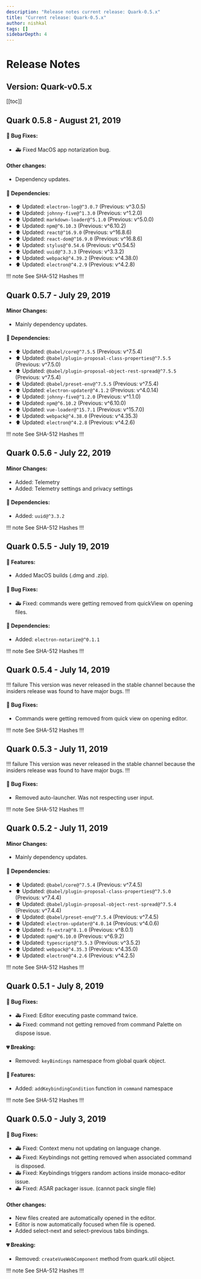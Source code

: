 ```yaml
---
description: "Release notes current release: Quark-0.5.x"
title: "Current release: Quark-0.5.x"
author: nishkal
tags: []
sidebarDepth: 4
---
```



# Release Notes

## Version: Quark-v0.5.x



[[toc]]

<!-- Quark-0.5.8-start -->
## Quark 0.5.8 - August 21, 2019

#### 🐞 Bug Fixes:
* 🚑 Fixed MacOS app notarization bug.

#### Other changes:
* Dependency updates.

#### 🚀 Dependencies:
* ⬆️ Updated: `electron-log@^3.0.7` (Previous: v^3.0.5)
* ⬆️ Updated: `johnny-five@^1.3.0` (Previous: v^1.2.0)
* ⬆️ Updated: `markdown-loader@^5.1.0` (Previous: v^5.0.0)
* ⬆️ Updated: `npm@^6.10.3` (Previous: v^6.10.2)
* ⬆️ Updated: `react@^16.9.0` (Previous: v^16.8.6)
* ⬆️ Updated: `react-dom@^16.9.0` (Previous: v^16.8.6)
* ⬆️ Updated: `stylus@^0.54.6` (Previous: v^0.54.5)
* ⬆️ Updated: `uuid@^3.3.3` (Previous: v^3.3.2)
* ⬆️ Updated: `webpack@^4.39.2` (Previous: v^4.38.0)
* ⬆️ Updated: `electron@^4.2.9` (Previous: v^4.2.8)


!!! note See SHA-512 Hashes
<DropDown>
<ReleaseNotes :sha='{
    "Quark-win-0.5.8.exe": "faVWmBNHtmmSgg8IM1NoM27jPpNODni/hf8INIOVVssJC1w5mfpCdXyDMe9IK3mugwFgHD7PPKYmNj5u0Qu0DA==",
    "Quark-win-x64-0.5.8.msi": "d2cGNXLMu28N0TnRwiO9sE9NgVJM0xs1CtZIFnmKQfmAC3eyfiFGxpZJKafSYbwhJNYChyE0n0VGOOAAVauwpA==",
    "Quark-win-x64-0.5.8.zip": "WT/bHsrzJyh2nCFnfj56touHu3QN2wpZXy5Zd80nmJMLXqwf9ScldE9YLxU2gF4FW7nu3OWwAq+/nDA6FRpR6g==",
    "Quark-linux-amd64-0.5.8.deb": "VcSntRIpodtiQMeyEXxM3SLyWR17vQgrq0F8P/k2mht0zWJ5X0oxmRf5CJCSEgVjEgWdPO/a6eCntkl6XOwGNw==",
    "Quark-linux-x64-0.5.8.tar.gz": "CQTqFzVsrw4vUlOw74RcMsWlg/OahArj2TSL0LGWVGWKxt4ZCKEfpJL9YtBey0d3f8AN3sTGHBsc4CwgKzE9cQ==",
    "Quark-linux-x86_64-0.5.8.AppImage": "FJhrt7uaJYokrRJWH2bDyGM5QtYU6lk3GENwdGFdXpNrGaBSP0rJ5FYqJDNAgKg8Q1Q49zK9hEzSwHEhdpk/Gg=="
}' />
</DropDown>
!!!

<!-- ---------------------------------------------- -->
<!-- Quark-0.5.8-end -->




<!-- Quark-0.5.7-start -->
## Quark 0.5.7 - July 29, 2019

#### Minor Changes:
* Mainly dependency updates.

#### 🚀 Dependencies:
* ⬆️ Updated: `@babel/core@^7.5.5` (Previous: v^7.5.4)
* ⬆️ Updated: `@babel/plugin-proposal-class-properties@^7.5.5` (Previous: v^7.5.0)
* ⬆️ Updated: `@babel/plugin-proposal-object-rest-spread@^7.5.5` (Previous: v^7.5.4)
* ⬆️ Updated: `@babel/preset-env@^7.5.5` (Previous: v^7.5.4)
* ⬆️ Updated: `electron-updater@^4.1.2` (Previous: v^4.0.14)
* ⬆️ Updated: `johnny-five@^1.2.0` (Previous: v^1.1.0)
* ⬆️ Updated: `npm@^6.10.2` (Previous: v^6.10.0)
* ⬆️ Updated: `vue-loader@^15.7.1` (Previous: v^15.7.0)
* ⬆️ Updated: `webpack@^4.38.0` (Previous: v^4.35.3)
* ⬆️ Updated: `electron@^4.2.8` (Previous: v^4.2.6)


!!! note See SHA-512 Hashes
<DropDown>
<ReleaseNotes :sha='{
    "Quark-win-0.5.7.exe": "zAwWw4mqqcn0z3db3PfG8pn5+acI/wg3vEJBu3tW0QGvOCDOvWr/WYz8Emn5PsrZ1oyzVrH54kpCNvSN29X6Vg==",
    "Quark-win-x64-0.5.7.msi": "WNNFBy6ziwZAfpOxtcmgNvHtan3/fcaEtJQ/Y48jN7xhCnSR0RLR37qWbDmU8OV6nsKikPvH94Q+FoMmb2/ttQ==",
    "Quark-win-x64-0.5.7.zip": "fkdCLLzHOzYYmnLmQBgdUBtSUBToSbhxi/A/ZqxlBdzMSOsjoyHg09zF7v3rfqwuqRwIIR4VIQkWID5PBIroQg==",
    "Quark-linux-amd64-0.5.7.deb": "rRISHJ1uamUUHJjv7pwSltINRNRYbfq9Vhi5Ng5dmvJmUnJlbFU35ZXqqvpFFlayzCRWl7ck4sBmhLKpawHYug==",
    "Quark-linux-x64-0.5.7.tar.gz": "MDGqKOEE4JpQNq5HrLjNAbyEA8hg1X7AJP285YjmMdfnXk1VpGWcNxfp3i3GrF5uY8EfExyjsjV/S3Djaf+dlw==",
    "Quark-linux-x86_64-0.5.7.AppImage": "rKj+j+Fp2PxaTJY7fkIzJhUwn76S6rZN6UW7T5VQ28mLFFWfyq+BdOPSfH8iuPXqwwa+lrcJnDnMXikos456Jg=="
}' />
</DropDown>
!!!

<!-- ---------------------------------------------- -->
<!-- Quark-0.5.7-end -->




<!-- Quark-0.5.6-start -->
## Quark 0.5.6 - July 22, 2019

#### Minor Changes:
* Added: Telemetry
* Added: Telemetry settings and privacy settings

#### 🚀 Dependencies:
* Added: `uuid@^3.3.2`


!!! note See SHA-512 Hashes
<DropDown>
<ReleaseNotes :sha='{
    "Quark-win-0.5.6.exe": "+YmOQn6iJ37A9jqqigxuhuk34JxNArOjHIE74AhNCnW6AYziXbfA8dOji6/MO4+3IdCfC/z6m993Fe3qIg11fw==",
    "Quark-win-x64-0.5.6.msi": "NQjBk82fgugjUQ4CYter3pcBHo3GReUBjy1o5pWxbEy9XOqX6hrdZazv50jTQXgqWaejnJYY3AiSNEeGdEmJjg==",
    "Quark-win-x64-0.5.6.zip": "M/xuRnnLXpC0o6oTzp4NeZUdAQnlSDFJp3rnasuMRGn6C0zBny8zjVnf0A4bqxtIP4Nu9VoS4GLHrc0/NJBQSA==",
    "Quark-linux-amd64-0.5.6.deb": "nIAlR6B2XzTYDkSuHQBXhBGnviEAUWYJ/lAHK9DwG7A1Bp2T1sHvFMVpIbWMCSuq2w3TV6gtdhSoYsq4pmoVJQ==",
    "Quark-linux-x64-0.5.6.tar.gz": "H/75KXjbAFSkMq9F2suW1Jmi4hgXL9vVdEy+gWFPlzBkiicYEHuo8FUtmyrInWaffjX1qIWfHIKXHd3v47Lnog==",
    "Quark-linux-x86_64-0.5.6.AppImage": "nOHDXj13QH5puBUxLvN7xWnn1iCQKTndnB+UKfw9AG2AgRUXn6Ui6h3Kv6xpvX9PZzKx+Kc9f3GY2sZ1xWE6sA=="
}' />
</DropDown>
!!!

<!-- ---------------------------------------------- -->
<!-- Quark-0.5.6-end -->




<!-- Quark-0.5.5-start -->
## Quark 0.5.5 - July 19, 2019

#### 🎉 Features:
* Added MacOS builds (.dmg and .zip).

#### 🐞 Bug Fixes:
* 🚑 Fixed: commands were getting removed from quickView on opening files.

#### 🚀 Dependencies:
* Added: `electron-notarize@^0.1.1`


!!! note See SHA-512 Hashes
<DropDown>
<ReleaseNotes :sha='{
    "Quark-win-0.5.5.exe": "Ric6rDRHsARGxga3godhIprA7Vd4Ehvl6meOlE11pByOTTtxkZ0bKSECNbWy5PK7/9UZw64v3LVHEOP0Lt4uTQ==",
    "Quark-win-x64-0.5.5.msi": "cMiGfTsYX9npLQmVedYHpJfxdceKFk6onABv2PcdIoVOWRerdSi9+gKqVxE1hzmMkE9EIP8yPiMrhSSDLR8OrQ==",
    "Quark-win-x64-0.5.5.zip": "49YjtyBFkvD851mbinuXc9lGT5tcVcUjkU4bTxAgaVouGrP+V9g3UOVtD3Z90vAmnAPVh18TkWc9EPglD3LgiA==",
    "Quark-linux-amd64-0.5.5.deb": "wZjjapAvLrIxZK6tLIx2P/YrvdvtFSiPBxc/GsMpArATzRUU+qgY80EGzP8e5quxXDtrmNWwaQiT9yPLRo1Qmw==",
    "Quark-linux-x64-0.5.5.tar.gz": "0sIKo4VjmXW0vhoBs6SGxNlSj+7maZKDq/X5XsnD2GMvAiwGiJ8ZY/UZ2vOjoMqpAoygGhU/dNyM2ImxWhQrrQ==",
    "Quark-linux-x86_64-0.5.5.AppImage": "mhccL5WtasQ5kqDnoJqT6/MkamaPBw9QI+jxpCyBeYwQDbgtG9rKGmK8jE85j+S1sUPItLOHhvUjYK1H86dBXQ=="
}' />
</DropDown>
!!!

<!-- ---------------------------------------------- -->
<!-- Quark-0.5.5-end -->




<!-- Quark-0.5.4-start -->
## Quark 0.5.4 - July 14, 2019

!!! failure This version was never released in the stable channel because the insiders release was found to have major bugs.
!!!


#### 🐞 Bug Fixes:
* Commands were getting removed from quick view on opening editor.



!!! note See SHA-512 Hashes
<DropDown>
<ReleaseNotes :sha='{
    "Quark-win-0.5.4.exe": "Ck12bG/lByxG4AOI+ShlilDrPXCBHqAUpXLwrVRenJRMxNgxgrabcTslUKbu0k21r/CsnKPwwDhAye7j4f7GNQ==",
    "Quark-win-x64-0.5.4.msi": "JeCGo5x8pzeCIVahRqqbHiP/E2ZCPbfXKZdsNYFX5kn/ohYhDqjHARyTDQk6rQ608hKl1s9bjCj5rcb9o/2tBQ==",
    "Quark-win-x64-0.5.4.zip": "Rnt/4Wb4YNZu9GJXEKXPak+Jb0SqkW8NLLbB/jIa+ugMENegsG8808zbDe4ZqxkMM9jphIn3J2IYoE81oYu9bQ==",
    "Quark-linux-amd64-0.5.4.deb": "xSjOJpJS4/LX6mqiiuXJp4rByuKx2RnqwkapDyBbAwCPfBj+271Z9M9HFVxRIFkBBeMc6VT5EXzTzLhFIx2P2Q==",
    "Quark-linux-x64-0.5.4.tar.gz": "nfrpO6Wsudn1MTVMH0f1kmv4phd3O4l8R81jl2F412sO3VNxNI+J8htZ3/m56bdeu5E7oKh6Xe2zHBCEyhxvoQ==",
    "Quark-linux-x86_64-0.5.4.AppImage": "0f+xFislEPKStCTnMfVXJCgax1vOW30+JQLUR8COMJVXo07Pnd/Ug4HfZzIIerOycat4XVWNlaVY/CIaUbc/dQ=="
}' />
</DropDown>
!!!

<!-- ---------------------------------------------- -->
<!-- Quark-0.5.4-end -->




<!-- Quark-0.5.3-start -->
## Quark 0.5.3 - July 11, 2019

!!! failure This version was never released in the stable channel because the insiders release was found to have major bugs.
!!!


#### 🐞 Bug Fixes:
* Removed auto-launcher. Was not respecting user input.



!!! note See SHA-512 Hashes
<DropDown>
<ReleaseNotes :sha='{
    "Quark-win-0.5.3.exe": "1xApGQ+0PvxYthjSv8lqRa1820ogfshnHILZIYcbWiLTIujuiuyMRsPkuJCYWuOo8a7CDK3sqE/4VIbPsgnqvA==",
    "Quark-win-x64-0.5.3.msi": "wXJzxOXMjwSadUOZ7giAhkDt+ZhWbrm4zV7GkbxSDzUPRJZS/ft9BxYuCWPwstTMkegYOINDvI45vBkgly7Org==",
    "Quark-win-x64-0.5.3.zip": "MzjJB27EEEXn4ZF9oVOqNlH1Q+FoMRsbC6rKWaqxZp88/FUMryn59uoPO0Z25YQ8Hp92CE6PeY59sA0WjTlpEQ==",
    "Quark-linux-amd64-0.5.3.deb": "Bpwus7qxFUKNef0wy5H0/OdnaFN9pbyqX/8SyQ0WIdbpo8rBry8QDVW1WlXdyOx2546AE8GESCDtB9bIKMZgKg==",
    "Quark-linux-x64-0.5.3.tar.gz": "xHI7tNvyLucDzWkuDzS5IRtvfSYa/5v36yxacWCjJFzzCBlgkG/PcrBax7cd8xEffV7CNdJZEZe9i6yPWaqizQ==",
    "Quark-linux-x86_64-0.5.3.AppImage": "Arf+73qMqTyFG3CS0zSgfo0zTWKOW5wmQZPbRaIgrFEkgYSZCkqezi4sgM8oQLqSiPJiLzhwsLEFvoOSNBEmdA=="
}' />
</DropDown>
!!!

<!-- ---------------------------------------------- -->
<!-- Quark-0.5.3-end -->




<!-- Quark-0.5.2-start -->
## Quark 0.5.2 - July 11, 2019

#### Minor Changes:
* Mainly dependency updates.

#### 🚀 Dependencies:
* ⬆️ Updated: `@babel/core@^7.5.4` (Previous: v^7.4.5)
* ⬆️ Updated: `@babel/plugin-proposal-class-properties@^7.5.0` (Previous: v^7.4.4)
* ⬆️ Updated: `@babel/plugin-proposal-object-rest-spread@^7.5.4` (Previous: v^7.4.4)
* ⬆️ Updated: `@babel/preset-env@^7.5.4` (Previous: v^7.4.5)
* ⬆️ Updated: `electron-updater@^4.0.14` (Previous: v^4.0.6)
* ⬆️ Updated: `fs-extra@^8.1.0` (Previous: v^8.0.1)
* ⬆️ Updated: `npm@^6.10.0` (Previous: v^6.9.2)
* ⬆️ Updated: `typescript@^3.5.3` (Previous: v^3.5.2)
* ⬆️ Updated: `webpack@^4.35.3` (Previous: v^4.35.0)
* ⬆️ Updated: `electron@^4.2.6` (Previous: v^4.2.5)


!!! note See SHA-512 Hashes
<DropDown>
<ReleaseNotes :sha='{
    "Quark-win-0.5.2.exe": "TgMlXuj2CnCvHd6mRfyaQmNek1BdbVf5MzHDTHnieij06fJutvZSCCqD6r6yLJs2/VnIdOo2kfA6m43plMNb+Q==",
    "Quark-win-x64-0.5.2.msi": "PiuBnptq5A+a6dUXMqmqHsffQzQHaDR569eXkn+3rEqIdra/r5qOPv16yp7ZGgjsZb0z8BU6DogwxbBSV4e3fQ==",
    "Quark-win-x64-0.5.2.zip": "N1d/f4OXlXvHr5m9vrW8PkzstjaRhNbHWlv9C2gexsevFnZyxV3yM96GBPcb3khdYqRHQ3MY1QkMReYhc1Yp9A==",
    "Quark-linux-amd64-0.5.2.deb": "QgjM2tri9MWbjlbTlRuV4h5a8u/eR7nNmQV3O+kNjofT1sktUw9X74xCn8qeSoEpZRmCp3MMOCNeOR4SIIWHxw==",
    "Quark-linux-x64-0.5.2.tar.gz": "A6H7Yl4yiOP3eBmVwH4YSCzTSYhZoYcv34H3M/FnOWot/eVolBJsFtgK1kwbflBj49jgEXIez1ArASiaAAF2yA==",
    "Quark-linux-x86_64-0.5.2.AppImage": "eVmKffTXNsEYivBUrBHT2SzNwW0DjDXIEfQ/IlaNtN2whI3gu25FzJIAbau4scs7FBRzDUNirndmleCcDK3hcQ=="
}' />
</DropDown>
!!!

<!-- ---------------------------------------------- -->
<!-- Quark-0.5.2-end -->




<!-- Quark-0.5.1-start -->
## Quark 0.5.1 - July 8, 2019

#### 🐞 Bug Fixes:
* 🚑 Fixed: Editor executing paste command twice.
* 🚑 Fixed: command not getting removed from command Palette on dispose issue.

#### 💔 Breaking:
* Removed: `keyBindings` namespace from global quark object.

#### 🎉 Features:
* Added: `addKeybindingCondition` function in `command` namespace



!!! note See SHA-512 Hashes
<DropDown>
<ReleaseNotes :sha='{
    "Quark-win-0.5.1.exe": "8D3K03Se11NP4FqcO1dun975PrKt+ogUSm/B+xnOgm4C6CPHrDtdV6ltbIhhlIOgCZc0CvFSa7IA7OpdGeYJAQ==",
    "Quark-win-x64-0.5.1.msi": "GkvzmnJD9+sVmmIMYSN0DERXKKWqM0/GU75yvf1WdW062W5zxSDWvKdtKAGMiQdrter0crsbRhhVlOPF5zT+fg==",
    "Quark-win-x64-0.5.1.zip": "0aRXGyRW2JATbbkqFA/9A7pQXEUua8yoEv1U+85UgMl9aoRNbb9uo1Or9FAtE5inz3di8hOOvXNgNR+hrTWs8w==",
    "Quark-linux-amd64-0.5.1.deb": "9NZDINUko98fAS6o1CRDEzkAmUa+5Aknb+hXZNjLZZhZRNLDs7oqgUlLHiy4I0iZNXbdE1eibfSrOT7LFPQTZg==",
    "Quark-linux-x64-0.5.1.tar.gz": "QkGXr7SG1XlDSudS7yzQARwDPI4lpJvpYYYDX5wiWDq9bxSZI/JHGzMPhVFT5VsDRito+vcuTymMRB97PIehpw==",
    "Quark-linux-x86_64-0.5.1.AppImage": "FwSC78EFIokphq8NxOIUOTOeErMSu3MfCsQIPOOMsJlHEldQugZGgPhRqKoEQUyZ5wS5SNW0R92lzAMinR9jbg=="
}' />
</DropDown>
!!!

<!-- ---------------------------------------------- -->
<!-- Quark-0.5.1-end -->




<!-- Quark-0.5.0-start -->
## Quark 0.5.0 - July 3, 2019

#### 🐞 Bug Fixes:
* 🚑 Fixed: Context menu not updating on language change.
* 🚑 Fixed: Keybindings not getting removed when associated command is disposed.
* 🚑 Fixed: Keybindings triggers random actions inside monaco-editor issue.
* 🚑 Fixed: ASAR packager issue. (cannot pack single file)

#### Other changes:
* New files created are automatically opened in the editor.
* Editor is now automatically focused when file is opened.
* Added select-next and select-previous tabs bindings.

#### 💔 Breaking:
* Removed: `createVueWebComponent` method from quark.util object.



!!! note See SHA-512 Hashes
<DropDown>
<ReleaseNotes :sha='{
    "Quark-win-0.5.0.exe": "RTxwtMUgpNOztN4wtrJgwcLNzwn5nLXjM7J6Fiqrg90Wrqj/q89D6Sv5WN+Zq5+woiEE8+F5u/VFl2b+bH1xew==",
    "Quark-win-x64-0.5.0.msi": "nyfZICtVjytS4bs6FL4kYTBBrgn5suW2rUghnYLhgicFTmPHSx3SNJVB2wRfa6XBeD6A8IVAwY7h836Mq8fiJw==",
    "Quark-win-x64-0.5.0.zip": "0GS+9/D/92uu0uud8FJ5jy0ueEyV0sjX5el8UMarXn4KObmQydvJc4p2J9fANDknOQBHq6JxJNeL7jVp8PrbJA==",
    "Quark-linux-amd64-0.5.0.deb": "otN1TCzZk8Noy5h8/HkuQ2Bv4hruXwRruNjURVDaH8HdVh2xFJEAhrbWXtuqjdio0lD+0m+XYYiHVqaY+bQ4qw==",
    "Quark-linux-x64-0.5.0.tar.gz": "F+evYuu7oXSr+TdxpnW/GFkaZgvL9+Fe4eqh/YhBrVho56GnLkmiZ+fC7DnOlsZj3TQYm7Y+6PMa1D5xzgM80Q==",
    "Quark-linux-x86_64-0.5.0.AppImage": "9S3dKLlpN4pSxwAVZq78vfxUcFDBGqFcXp4cf3f4dlA13Ctk99Fo/oufGLUtqRKfgb0KCOUig1X96MU1uREkvw=="
}' />
</DropDown>
!!!

<!-- ---------------------------------------------- -->
<!-- Quark-0.5.0-end -->


